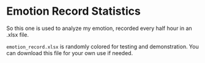 # Emotion Record Statistics
So this one is used to analyze my emotion, recorded every half hour in an .xlsx file.

`emotion_record.xlsx` is randomly colored for testing and demonstration.
You can download this file for your own use if needed.